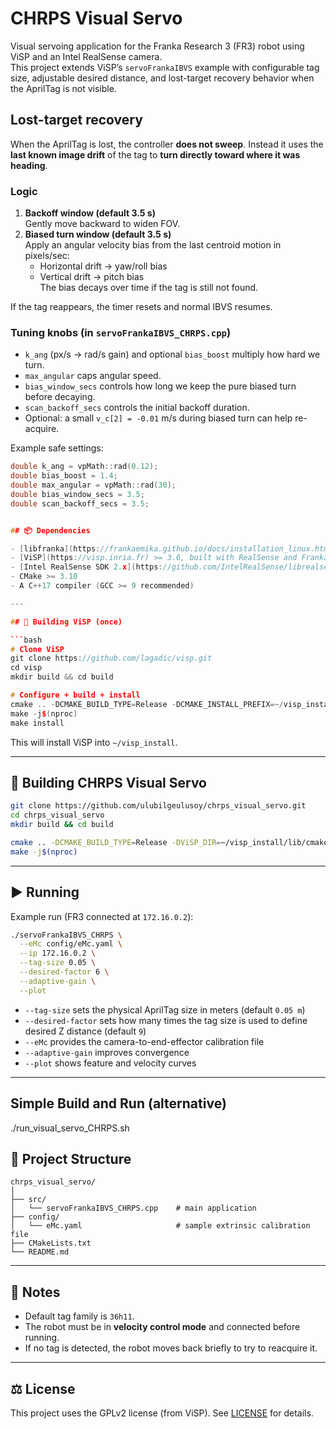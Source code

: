 # CHRPS Visual Servo

Visual servoing application for the Franka Research 3 (FR3) robot using ViSP and an Intel RealSense camera.  
This project extends ViSP’s `servoFrankaIBVS` example with configurable tag size, adjustable desired distance, and lost-target recovery behavior when the AprilTag is not visible.

## Lost-target recovery

When the AprilTag is lost, the controller **does not sweep**. Instead it uses the
**last known image drift** of the tag to **turn directly toward where it was heading**.

### Logic
1. **Backoff window (default 3.5 s)**  
   Gently move backward to widen FOV.
2. **Biased turn window (default 3.5 s)**  
   Apply an angular velocity bias from the last centroid motion in pixels/sec:  
   - Horizontal drift → yaw/roll bias  
   - Vertical drift → pitch bias  
   The bias decays over time if the tag is still not found.

If the tag reappears, the timer resets and normal IBVS resumes.

### Tuning knobs (in `servoFrankaIBVS_CHRPS.cpp`)
- `k_ang` (px/s → rad/s gain) and optional `bias_boost` multiply how hard we turn.
- `max_angular` caps angular speed.
- `bias_window_secs` controls how long we keep the pure biased turn before decaying.
- `scan_backoff_secs` controls the initial backoff duration.
- Optional: a small `v_c[2] = -0.01` m/s during biased turn can help re-acquire.

Example safe settings:
```cpp
double k_ang = vpMath::rad(0.12);
double bias_boost = 1.4;
double max_angular = vpMath::rad(30);
double bias_window_secs = 3.5;
double scan_backoff_secs = 3.5;


## 📦 Dependencies

- [libfranka](https://frankaemika.github.io/docs/installation_linux.html) (for FR3)
- [ViSP](https://visp.inria.fr) >= 3.6, built with RealSense and Franka support
- [Intel RealSense SDK 2.x](https://github.com/IntelRealSense/librealsense)
- CMake >= 3.10
- A C++17 compiler (GCC >= 9 recommended)

---

## 🔧 Building ViSP (once)

```bash
# Clone ViSP
git clone https://github.com/lagadic/visp.git
cd visp
mkdir build && cd build

# Configure + build + install
cmake .. -DCMAKE_BUILD_TYPE=Release -DCMAKE_INSTALL_PREFIX=~/visp_install -DBUILD_EXAMPLES=OFF -DBUILD_DEMOS=OFF
make -j$(nproc)
make install
```

This will install ViSP into `~/visp_install`.

---

## 🚀 Building CHRPS Visual Servo

```bash
git clone https://github.com/ulubilgeulusoy/chrps_visual_servo.git
cd chrps_visual_servo
mkdir build && cd build

cmake .. -DCMAKE_BUILD_TYPE=Release -DViSP_DIR=~/visp_install/lib/cmake/visp
make -j$(nproc)
```

---

## ▶️ Running

Example run (FR3 connected at `172.16.0.2`):

```bash
./servoFrankaIBVS_CHRPS \
  --eMc config/eMc.yaml \
  --ip 172.16.0.2 \
  --tag-size 0.05 \
  --desired-factor 6 \
  --adaptive-gain \
  --plot
```

- `--tag-size` sets the physical AprilTag size in meters (default `0.05 m`)
- `--desired-factor` sets how many times the tag size is used to define desired Z distance (default `9`)
- `--eMc` provides the camera-to-end-effector calibration file
- `--adaptive-gain` improves convergence
- `--plot` shows feature and velocity curves

---

## Simple Build and Run (alternative)

./run_visual_servo_CHRPS.sh

## 📂 Project Structure

```
chrps_visual_servo/
│
├── src/
│   └── servoFrankaIBVS_CHRPS.cpp    # main application
├── config/
│   └── eMc.yaml                     # sample extrinsic calibration file
├── CMakeLists.txt
└── README.md
```

---

## 📝 Notes

- Default tag family is `36h11`.
- The robot must be in **velocity control mode** and connected before running.
- If no tag is detected, the robot moves back briefly to try to reacquire it.

---

## ⚖️ License

This project uses the GPLv2 license (from ViSP). See [LICENSE](LICENSE) for details.
